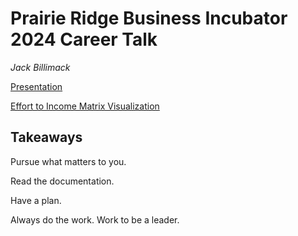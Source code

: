 # Prairie Ridge Business Incubator 2024 Career Talk

*Jack Billimack*

[Presentation](<docs/PR Business Class- Jack Billimack Career Journey.pdf>)

[Effort to Income Matrix Visualization](src/effort-income-matrix.ipynb)

## Takeaways
Pursue what matters to you.

Read the documentation.

Have a plan.

Always do the work. Work to be a leader.

